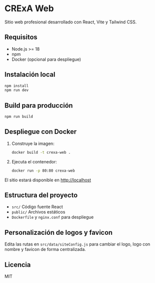# CRExA Web

Sitio web profesional desarrollado con React, Vite y Tailwind CSS.

## Requisitos
- Node.js >= 18
- npm
- Docker (opcional para despliegue)

## Instalación local
```bash
npm install
npm run dev
```

## Build para producción
```bash
npm run build
```

## Despliegue con Docker
1. Construye la imagen:
   ```bash
   docker build -t crexa-web .
   ```
2. Ejecuta el contenedor:
   ```bash
   docker run -p 80:80 crexa-web
   ```

El sitio estará disponible en [http://localhost](http://localhost)

## Estructura del proyecto
- `src/` Código fuente React
- `public/` Archivos estáticos
- `Dockerfile` y `nginx.conf` para despliegue

## Personalización de logos y favicon
Edita las rutas en `src/data/siteConfig.js` para cambiar el logo, logo con nombre y favicon de forma centralizada.

## Licencia
MIT
